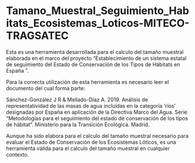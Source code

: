 # Tamano_Muestral_Seguimiento_Habitats_Ecosistemas_Loticos-MITECO-TRAGSATEC

Esta es una herramienta desarrollada para el calculo del tamaño muestral elaborada en el marco del proyecto “Establecimiento de un sistema estatal de seguimiento del Estado de Conservación de los Tipos de Hábitats en España ”. 

Para la correcta utilización de esta herramienta es necesario leer el documento del cual forma parte:

Sánchez-González J R & Mellado-Díaz A. 2019. Análisis de representatividad de las masas de agua incluidas en la categoría ‘ríos’ designadas por España en aplicación de la Directiva Marco del Agua. Serie “Metodologías para el seguimiento del estado de conservación de los tipos de hábitat”. Ministerio para la Transición Ecológica. Madrid.

Aunque ha sido elabora para el calculo del tamaño muestral necesario para evaluar el Estado de Conservación de los Ecosistemas Lóticos, es una herramienta válida para el calculo del tamaño muestral en cualquier contexto.
